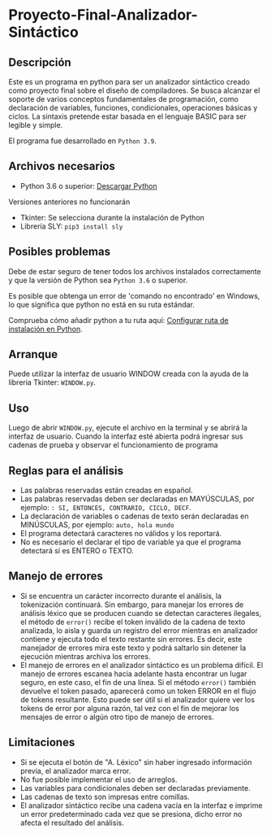 # Proyecto-Final-Analizador-Sintáctico

## Descripción
Este es un programa en python para ser un analizador sintáctico creado como proyecto final sobre el diseño de compiladores.
Se busca alcanzar el soporte de varios conceptos fundamentales de programación, como declaración de variables, funciones, condicionales, operaciones básicas y ciclos.
La sintaxis pretende estar basada en el lenguaje BASIC para ser legible y simple. 


El programa fue desarrollado en ```Python 3.9```.

## Archivos necesarios
- Python 3.6 o superior: [Descargar Python](https://www.python.org/downloads/)

Versiones anteriores no funcionarán
- Tkinter: Se selecciona durante la instalación de Python
- Librería SLY: ```pip3 install sly```

## Posibles problemas
Debe de estar seguro de tener todos los archivos instalados correctamente y que la versión de Python sea ```Python 3.6``` o superior.

Es posible que obtenga un error de 'comando no encontrado' en Windows, lo que significa que python no está en su ruta estándar.

Comprueba cómo añadir python a tu ruta aquí: [Configurar ruta de instalación en Python](http://superuser.com/questions/143119/how-to-add-python-to-the-windows-path).

## Arranque
Puede utilizar la interfaz de usuario WINDOW creada con la ayuda de la libreria Tkinter: ```WINDOW.py```.

## Uso
Luego de abrir ```WINDOW.py```, ejecute el archivo en la terminal y se abrirá la interfaz de usuario. Cuando la interfaz esté abierta podrá ingresar sus cadenas de prueba y observar el funcionamiento de programa

## Reglas para el análisis 
-	Las palabras reservadas están creadas en español.
-	Las palabras reservadas deben ser declaradas en  MAYÚSCULAS, por ejemplo: ```: SI, ENTONCES, CONTRARIO, CICLO, DECF```.
-	La declaración de variables o cadenas de texto serán declaradas en MINÚSCULAS, por ejemplo: ```auto, hola mundo```
-	El programa detectará caracteres no válidos y los reportará.
- No es necesario el declarar el tipo de variable ya que el programa detectará sí es ENTERO o TEXTO.

## Manejo de errores
- Si se encuentra un carácter incorrecto durante el análisis, la tokenización continuará. Sin embargo, para manejar los errores de análisis léxico que se producen cuando se detectan caracteres ilegales, el método de ```error()``` recibe el token inválido de la cadena de texto analizada, lo aisla y guarda un registro del error mientras en analizador contiene y ejecuta todo el texto restante sin errores. Es decir, este manejador de errores mira este texto y podrá saltarlo sin detener la ejecución mientras archiva los errores.
- El manejo de errores en el analizador sintáctico es un problema difícil. El manejo de errores escanea hacia adelante hasta encontrar un lugar seguro, en este caso, el fin de una línea. Si el método ```error()``` también devuelve el token pasado, aparecerá como un token ERROR en el flujo de tokens resultante. Esto puede ser útil si el analizador quiere ver los tokens de error por alguna razón, tal vez con el fin de mejorar los mensajes de error o algún otro tipo de manejo de errores.

## Limitaciones
- Si se ejecuta el botón de "A. Léxico" sin haber ingresado información previa, el analizador marca error.
- No fue posible implementar el uso de arreglos.
- Las variables para condicionales deben ser declaradas previamente.
- Las cadenas de texto son impresas entre comillas.
- El analizador sintáctico recibe una cadena vacía en la interfaz e imprime un error predeterminado cada vez que se presiona, dicho error no afecta el resultado del análisis.
